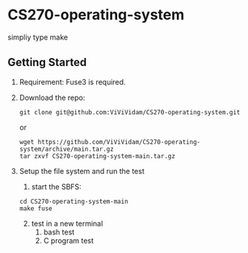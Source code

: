 # CS270-operating-system
simpliy type make
## Getting Started
1. Requirement:
   Fuse3 is required.
   
2. Download the repo:
   ```
   git clone git@github.com:ViViVidam/CS270-operating-system.git
   ```

   or

   ```
   wget https://github.com/ViViVidam/CS270-operating-system/archive/main.tar.gz
   tar zxvf CS270-operating-system-main.tar.gz

   ```

3. Setup the file system and run the test
   1. start the SBFS:
   ```
   cd CS270-operating-system-main
   make fuse
   ```
   2. test in a new terminal
      1. bash test
      2. C program test

